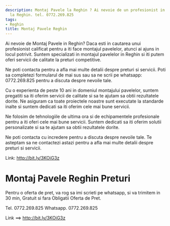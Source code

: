```yaml
---
description: Montaj Pavele la Reghin ? Ai nevoie de un profesionist in Montaj Pavele
  la Reghin. tel. 0772.269.825
tags:
- Reghin
title: Montaj Pavele Reghin
---
```



Ai nevoie de Montaj Pavele in Reghin? Daca esti in cautarea unui profesionist calificat pentru a iti face montajul pavelelor, atunci ai ajuns in locul potrivit. Suntem specializati in montajul pavelelor in Reghin si iti putem oferi servicii de calitate la preturi competitive. 

Ne poti contacta pentru a afla mai multe detalii despre preturi si servicii. Poti sa completezi formularul de mai sus sau sa ne scrii pe whatsapp: 0772.269.825 pentru a discuta despre nevoile tale. 

Cu o experienta de peste 10 ani in domeniul montajului pavelelor, suntem pregatiti sa iti oferim servicii de calitate si sa te ajutam sa obtii rezultatele dorite. Ne asiguram ca toate proiectele noastre sunt executate la standarde inalte si suntem dedicati sa iti oferim cele mai bune servicii. 

Ne folosim de tehnologiile de ultima ora si de echipamentele profesionale pentru a iti oferi cele mai bune servicii. Suntem dedicati sa iti oferim solutii personalizate si sa te ajutam sa obtii rezultatele dorite. 

Ne poti contacta cu incredere pentru a discuta despre nevoile tale. Te asteptam sa ne contactezi astazi pentru a afla mai multe detalii despre preturi si servicii. 

Link: http://bit.ly/3KOiG3z

# Montaj Pavele Reghin Preturi
Pentru o oferta de pret, va rog sa imi scrieti pe whatsapp, si va trimitem in 30 min, Gratuit si fara Obligatii Oferta de Pret.

Tel. 0772.269.825
Whatsapp. 0772.269.825

Link ==> http://bit.ly/3KOiG3z